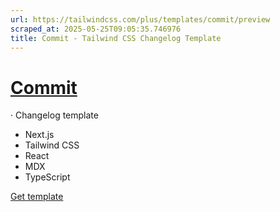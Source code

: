 ```yaml
---
url: https://tailwindcss.com/plus/templates/commit/preview
scraped_at: 2025-05-25T09:05:35.746976
title: Commit - Tailwind CSS Changelog Template
---
```


# [Commit](https://tailwindcss.com/plus/templates/commit)
·
Changelog template
  * Next.js
  * Tailwind CSS
  * React
  * MDX
  * TypeScript


[](https://commit.tailwindui.com)
[Get template](https://tailwindcss.com/plus/templates/commit#pricing)

